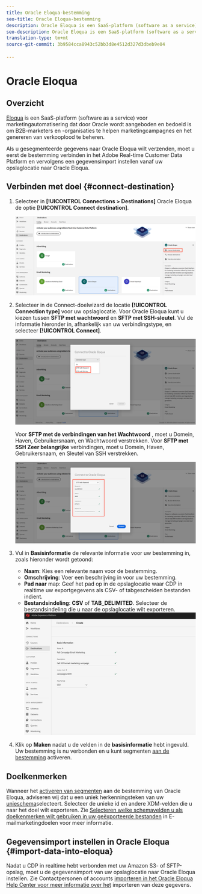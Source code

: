 ```yaml
---
title: Oracle Eloqua-bestemming
seo-title: Oracle Eloqua-bestemming
description: Oracle Eloqua is een SaaS-platform (software as a service) voor marketingautomatisering dat door Oracle wordt aangeboden en bedoeld is om B2B-marketers en -organisaties te helpen bij het beheren van marketingcampagnes en het genereren van verkooplood.
seo-description: Oracle Eloqua is een SaaS-platform (software as a service) voor marketingautomatisering dat door Oracle wordt aangeboden en bedoeld is om B2B-marketers en -organisaties te helpen bij het beheren van marketingcampagnes en het genereren van verkooplood.
translation-type: tm+mt
source-git-commit: 3b9584cca8943c52bb3d8e4512d327d3dbeb9e04

---
```



# Oracle Eloqua

## Overzicht

[Eloqua](https://www.oracle.com/marketingcloud/products/marketing-automation/) is een SaaS-platform (software as a service) voor marketingautomatisering dat door Oracle wordt aangeboden en bedoeld is om B2B-marketers en -organisaties te helpen marketingcampagnes en het genereren van verkooplood te beheren.

Als u gesegmenteerde gegevens naar Oracle Eloqua wilt verzenden, moet u eerst de bestemming [](#connect-destination) verbinden in het Adobe Real-time Customer Data Platform en vervolgens een gegevensimport [](#import-data-into-eloqua) instellen vanaf uw opslaglocatie naar Oracle Eloqua.

## Verbinden met doel {#connect-destination}

1. Selecteer in **[!UICONTROL Connections > Destinations]** Oracle Eloqua de optie **[!UICONTROL Connect destination]**.

   ![Verbinden met Eloqua](/help/rtcdp/destinations/assets/connect-oracle-eloqua.png)

1. Selecteer in de Connect-doelwizard de locatie **[!UICONTROL Connection type]** voor uw opslaglocatie. Voor Oracle Eloqua kunt u kiezen tussen **SFTP met wachtwoord** en **SFTP met SSH-sleutel**. Vul de informatie hieronder in, afhankelijk van uw verbindingstype, en selecteer **[!UICONTROL Connect]**.

   ![De wizard Eloqua instellen](/help/rtcdp/destinations/assets/eloqua-wizard.png)

   Voor **SFTP met de verbindingen van het Wachtwoord** , moet u Domein, Haven, Gebruikersnaam, en Wachtwoord verstrekken.
Voor **SFTP met SSH Zeer belangrijke** verbindingen, moet u Domein, Haven, Gebruikersnaam, en Sleutel van SSH verstrekken.

   ![Eloqua-informatie invullen](/help/rtcdp/destinations/assets/eloqua-step2.png)

1. Vul in **Basisinformatie** de relevante informatie voor uw bestemming in, zoals hieronder wordt getoond:
   * **Naam**: Kies een relevante naam voor de bestemming.
   * **Omschrijving**: Voer een beschrijving in voor uw bestemming.
   * **Pad naar** map: Geef het pad op in de opslaglocatie waar CDP in realtime uw exportgegevens als CSV- of tabgescheiden bestanden indient.
   * **Bestandsindeling**: **CSV** of **TAB_DELIMITED**. Selecteer de bestandsindeling die u naar de opslaglocatie wilt exporteren.
   ![Basisinformatie over Eloqua](/help/rtcdp/destinations/assets/eloqua-basic-information.png)

1. Klik op **Maken** nadat u de velden in de **basisinformatie** hebt ingevuld. Uw bestemming is nu verbonden en u kunt segmenten [aan de bestemming](/help/rtcdp/destinations/activate-destinations.md) activeren.

## Doelkenmerken

Wanneer het [activeren van segmenten](/help/rtcdp/destinations/activate-destinations.md) aan de bestemming van Oracle Eloqua, adviseren wij dat u een uniek herkenningsteken van uw [unieschema](https://www.adobe.io/apis/experienceplatform/home/profile-identity-segmentation/profile-identity-segmentation-services.html#!api-specification/markdown/narrative/technical_overview/unified_profile_architectural_overview/unified_profile_architectural_overview.md)selecteert. Selecteer de unieke id en andere XDM-velden die u naar het doel wilt exporteren. Zie [Selecteren welke schemavelden u als doelkenmerken wilt gebruiken in uw geëxporteerde bestanden](/help/rtcdp/destinations/email-marketing-destinations.md#destination-attributes) in E-mailmarketingdoelen voor meer informatie.

## Gegevensimport instellen in Oracle Eloqua {#import-data-into-eloqua}

Nadat u CDP in realtime hebt verbonden met uw Amazon S3- of SFTP-opslag, moet u de gegevensimport van uw opslaglocatie naar Oracle Eloqua instellen. Zie Contactpersonen of accounts [importeren in het Oracle Eloqua Help Center voor meer informatie over het](https://docs.oracle.com/cloud/latest/marketingcs_gs/OMCAA/Help/DataImportExport/Tasks/ImportingContactsOrAccounts.htm) importeren van deze gegevens.